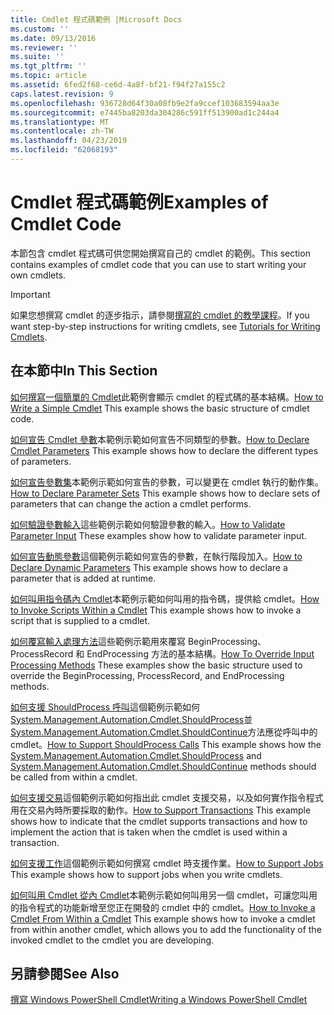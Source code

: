```yaml
---
title: Cmdlet 程式碼範例 |Microsoft Docs
ms.custom: ''
ms.date: 09/13/2016
ms.reviewer: ''
ms.suite: ''
ms.tgt_pltfrm: ''
ms.topic: article
ms.assetid: 6fed2f68-ce6d-4a8f-bf21-f94f27a155c2
caps.latest.revision: 9
ms.openlocfilehash: 936728d64f30a08fb9e2fa9ccef103683594aa3e
ms.sourcegitcommit: e7445ba8203da304286c591ff513900ad1c244a4
ms.translationtype: MT
ms.contentlocale: zh-TW
ms.lasthandoff: 04/23/2019
ms.locfileid: "62068193"
---
```

# <a name="examples-of-cmdlet-code"></a><span data-ttu-id="620dc-102">Cmdlet 程式碼範例</span><span class="sxs-lookup"><span data-stu-id="620dc-102">Examples of Cmdlet Code</span></span>

<span data-ttu-id="620dc-103">本節包含 cmdlet 程式碼可供您開始撰寫自己的 cmdlet 的範例。</span><span class="sxs-lookup"><span data-stu-id="620dc-103">This section contains examples of cmdlet code that you can use to start writing your own cmdlets.</span></span>

> [!IMPORTANT]
> <span data-ttu-id="620dc-104">如果您想撰寫 cmdlet 的逐步指示，請參閱[撰寫的 cmdlet 的教學課程](./tutorials-for-writing-cmdlets.md)。</span><span class="sxs-lookup"><span data-stu-id="620dc-104">If you want step-by-step instructions for writing cmdlets, see [Tutorials for Writing Cmdlets](./tutorials-for-writing-cmdlets.md).</span></span>

## <a name="in-this-section"></a><span data-ttu-id="620dc-105">在本節中</span><span class="sxs-lookup"><span data-stu-id="620dc-105">In This Section</span></span>

<span data-ttu-id="620dc-106">[如何撰寫一個簡單的 Cmdlet](./how-to-write-a-simple-cmdlet.md)此範例會顯示 cmdlet 的程式碼的基本結構。</span><span class="sxs-lookup"><span data-stu-id="620dc-106">[How to Write a Simple Cmdlet](./how-to-write-a-simple-cmdlet.md) This example shows the basic structure of cmdlet code.</span></span>

<span data-ttu-id="620dc-107">[如何宣告 Cmdlet 參數](./how-to-declare-cmdlet-parameters.md)本範例示範如何宣告不同類型的參數。</span><span class="sxs-lookup"><span data-stu-id="620dc-107">[How to Declare Cmdlet Parameters](./how-to-declare-cmdlet-parameters.md) This example shows how to declare the different types of parameters.</span></span>

<span data-ttu-id="620dc-108">[如何宣告參數集](./how-to-declare-parameter-sets.md)本範例示範如何宣告的參數，可以變更在 cmdlet 執行的動作集。</span><span class="sxs-lookup"><span data-stu-id="620dc-108">[How to Declare Parameter Sets](./how-to-declare-parameter-sets.md) This example shows how to declare sets of parameters that can change the action a cmdlet performs.</span></span>

<span data-ttu-id="620dc-109">[如何驗證參數輸入](./how-to-validate-parameter-input.md)這些範例示範如何驗證參數的輸入。</span><span class="sxs-lookup"><span data-stu-id="620dc-109">[How to Validate Parameter Input](./how-to-validate-parameter-input.md) These examples show how to validate parameter input.</span></span>

<span data-ttu-id="620dc-110">[如何宣告動態參數](./how-to-declare-dynamic-parameters.md)這個範例示範如何宣告的參數，在執行階段加入。</span><span class="sxs-lookup"><span data-stu-id="620dc-110">[How to Declare Dynamic Parameters](./how-to-declare-dynamic-parameters.md) This example shows how to declare a parameter that is added at runtime.</span></span>

<span data-ttu-id="620dc-111">[如何叫用指令碼內 Cmdlet](./how-to-invoke-scripts-within-a-cmdlet.md)本範例示範如何叫用的指令碼，提供給 cmdlet。</span><span class="sxs-lookup"><span data-stu-id="620dc-111">[How to Invoke Scripts Within a Cmdlet](./how-to-invoke-scripts-within-a-cmdlet.md) This example shows how to invoke a script that is supplied to a cmdlet.</span></span>

<span data-ttu-id="620dc-112">[如何覆寫輸入處理方法](./how-to-override-input-processing-methods.md)這些範例示範用來覆寫 BeginProcessing、 ProcessRecord 和 EndProcessing 方法的基本結構。</span><span class="sxs-lookup"><span data-stu-id="620dc-112">[How To Override Input Processing Methods](./how-to-override-input-processing-methods.md) These examples show the basic structure used to override the BeginProcessing, ProcessRecord, and EndProcessing methods.</span></span>

<span data-ttu-id="620dc-113">[如何支援 ShouldProcess 呼叫](./how-to-request-confirmations.md)這個範例示範如何[System.Management.Automation.Cmdlet.ShouldProcess](/dotnet/api/System.Management.Automation.Cmdlet.ShouldProcess)並[System.Management.Automation.Cmdlet.ShouldContinue](/dotnet/api/System.Management.Automation.Cmdlet.ShouldContinue)方法應從呼叫中的 cmdlet。</span><span class="sxs-lookup"><span data-stu-id="620dc-113">[How to Support ShouldProcess Calls](./how-to-request-confirmations.md) This example shows how the [System.Management.Automation.Cmdlet.ShouldProcess](/dotnet/api/System.Management.Automation.Cmdlet.ShouldProcess) and [System.Management.Automation.Cmdlet.ShouldContinue](/dotnet/api/System.Management.Automation.Cmdlet.ShouldContinue) methods should be called from within a cmdlet.</span></span>

<span data-ttu-id="620dc-114">[如何支援交易](./how-to-support-transactions.md)這個範例示範如何指出此 cmdlet 支援交易，以及如何實作指令程式用在交易內時所要採取的動作。</span><span class="sxs-lookup"><span data-stu-id="620dc-114">[How to Support Transactions](./how-to-support-transactions.md) This example shows how to indicate that the cmdlet supports transactions and how to implement the action that is taken when the cmdlet is used within a transaction.</span></span>

<span data-ttu-id="620dc-115">[如何支援工作](./how-to-support-jobs.md)這個範例示範如何撰寫 cmdlet 時支援作業。</span><span class="sxs-lookup"><span data-stu-id="620dc-115">[How to Support Jobs](./how-to-support-jobs.md) This example shows how to support jobs when you write cmdlets.</span></span>

<span data-ttu-id="620dc-116">[如何叫用 Cmdlet 從內 Cmdlet](./how-to-invoke-a-cmdlet-from-within-a-cmdlet.md)本範例示範如何叫用另一個 cmdlet，可讓您叫用的指令程式的功能新增至您正在開發的 cmdlet 中的 cmdlet。</span><span class="sxs-lookup"><span data-stu-id="620dc-116">[How to Invoke a Cmdlet From Within a Cmdlet](./how-to-invoke-a-cmdlet-from-within-a-cmdlet.md) This example shows how to invoke a cmdlet from within another cmdlet, which allows you to add the functionality of the invoked cmdlet to the cmdlet you are developing.</span></span>

## <a name="see-also"></a><span data-ttu-id="620dc-117">另請參閱</span><span class="sxs-lookup"><span data-stu-id="620dc-117">See Also</span></span>

[<span data-ttu-id="620dc-118">撰寫 Windows PowerShell Cmdlet</span><span class="sxs-lookup"><span data-stu-id="620dc-118">Writing a Windows PowerShell Cmdlet</span></span>](./writing-a-windows-powershell-cmdlet.md)
